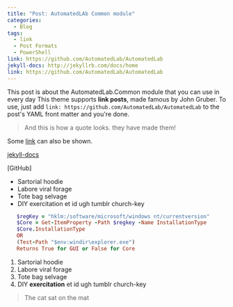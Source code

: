 ```yaml
---
title: "Post: AutomatedLAb Common module"
categories:
  - Blog
tags:
  - link
  - Post Formats
  - PowerShell
link: https://github.com/AutomatedLab/AutomatedLab
jekyll-docs: http://jekyllrb.com/docs/home
link: https://github.com/AutomatedLab/AutomatedLab
---
```


This post is about the AutomatedLab.Common module that you can use in every day
This theme supports **link posts**, made famous by John Gruber. To use, just add `link: https://github.com/AutomatedLab/AutomatedLab` to the post's YAML front matter and you're done.

> And this is how a quote looks. they have made them!

Some [link](#) can also be shown.

[jekyll-docs](#)

[GitHub]


  * Sartorial hoodie
  * Labore viral forage
  * Tote bag selvage
  * DIY exercitation et id ugh tumblr church-key

```ruby
   $regKey = "hklm:/software/microsoft/windows nt/currentversion"
   $Core = Get-ItemProperty -Path $regkey -Name InstallationType
   $Core.InstallationType
   OR
   (Test-Path "$env:windir\explorer.exe")
   Returns True for GUI or False for Core
```

 1. Sartorial hoodie
 2. Labore viral forage
 3. Tote bag selvage
 4. DIY **exercitation** et id ugh tumblr church-key


> The cat sat on the mat

